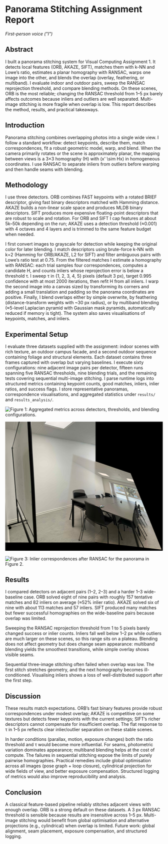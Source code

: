 # Panorama Stitching Assignment Report

_First-person voice ("I")_

## Abstract
I built a panorama stitching system for Visual Computing Assignment 1. It detects local features (ORB, AKAZE, SIFT), matches them with k-NN and Lowe’s ratio, estimates a planar homography with RANSAC, warps one image into the other, and blends the overlap (overlay, feathering, or multiband). I evaluate indoor and outdoor pairs, sweep the RANSAC reprojection threshold, and compare blending methods. On these scenes, ORB is the most reliable; changing the RANSAC threshold from 1–5 px barely affects outcomes because inliers and outliers are well separated. Multi-image stitching is more fragile when overlap is low. This report describes the method, results, and practical takeaways.

## Introduction
Panorama stitching combines overlapping photos into a single wide view. I follow a standard workflow: detect keypoints, describe them, match correspondences, fit a robust geometric model, warp, and blend. When the camera primarily rotates or the scene is approximately planar, the mapping between views is a 3×3 homography \(H\) with \(x' \sim Hx\) in homogeneous coordinates. I use RANSAC to separate inliers from outliers before warping and then handle seams with blending.

## Methodology
I use three detectors. ORB combines FAST keypoints with a rotated BRIEF descriptor, giving fast binary descriptors matched with Hamming distance. AKAZE builds a non-linear scale space and produces MLDB binary descriptors. SIFT produces more expensive floating-point descriptors that are robust to scale and rotation. For ORB and SIFT I cap features at about 5k–50k depending on the run; AKAZE uses a detection threshold (≈0.001) with 4 octaves and 4 layers and is trimmed to the same feature budget when needed.

I first convert images to grayscale for detection while keeping the original color for later blending. I match descriptors using brute-force k-NN with k=2 (Hamming for ORB/AKAZE, L2 for SIFT) and filter ambiguous pairs with Lowe’s ratio test at 0.75. From the filtered matches I estimate a homography with RANSAC: each trial samples four correspondences, computes a candidate H, and counts inliers whose reprojection error is below a threshold τ. I sweep τ in {1, 2, 3, 4, 5} pixels (default 3 px), target 0.995 confidence with at most 2000 iterations, then refit H from all inliers. I warp the second image into a canvas sized by transforming its corners and adding a small translation and padding so the panorama coordinates are positive. Finally, I blend overlaps either by simple overwrite, by feathering (distance-transform weights with ~30 px radius), or by multiband blending (≈5-level Laplacian pyramid with Gaussian mask pyramids, automatically reduced if memory is tight). The system also saves visualisations of keypoints, matches, and inliers.

## Experimental Setup
I evaluate three datasets supplied with the assignment: indoor scenes with rich texture, an outdoor campus facade, and a second outdoor sequence containing foliage and structural elements. Each dataset contains three frames captured with overlap but varying baselines. I execute sixty configurations: nine adjacent image pairs per detector, fifteen runs spanning five RANSAC thresholds, nine blending trials, and the remaining tests covering sequential multi-image stitching. I parse runtime logs into structured metrics containing keypoint counts, good matches, inliers, inlier ratios, and success flags. I store representative panoramas, correspondence visualisations, and aggregated statistics under `results/` and `results_analysis/`.

![Figure 1: Aggregated metrics across detectors, thresholds, and blending configurations.](../results_analysis/metrics_analysis.png)

![Figure 2: Panorama I produced with ORB on the indoor scene (frame 1 stitched with frame 2).](../results/indoor_scene_pair_1_2_orb_panorama.jpg)

![Figure 3: Inlier correspondences after RANSAC for the panorama in Figure 2.](../results_analysis/visualizations/stitch_1_orb_matches_after.jpg)

## Results
I compared detectors on adjacent pairs (1–2, 2–3) and a harder 1–3 wide-baseline case. ORB solved eight of nine pairs with roughly 157 tentative matches and 82 inliers on average (≈52% inlier ratio). AKAZE solved six of nine with about 113 matches and 57 inliers. SIFT produced many matches but fewer successful homographies on the wide-baseline pairs because overlap was limited.

Sweeping the RANSAC reprojection threshold from 1 to 5 pixels barely changed success or inlier counts. Inliers fall well below 1–2 px while outliers are much larger on these scenes, so this range sits on a plateau. Blending does not affect geometry but does change seam appearance: multiband blending yields the smoothest transitions, while simple overlay shows visible seams.

Sequential three-image stitching often failed when overlap was low. The first stitch stretches geometry, and the next homography becomes ill-conditioned. Visualising inliers shows a loss of well-distributed support after the first step.

## Discussion
These results match expectations. ORB’s fast binary features provide robust correspondences under modest overlap; AKAZE is competitive on some textures but detects fewer keypoints with the current settings; SIFT’s richer descriptors cannot compensate for insufficient overlap. The flat response to τ in 1–5 px reflects clear inlier/outlier separation on these stable scenes.

In harder conditions (parallax, motion, exposure changes) both the ratio threshold and τ would become more influential. For seams, photometric variation dominates appearance; multiband blending helps at the cost of compute. The failures in sequential stitching expose the limits of purely pairwise homographies. Practical remedies include global optimisation across all images (pose graph + loop closure), cylindrical projection for wide fields of view, and better exposure compensation. Structured logging of metrics would also improve reproducibility and analysis.

## Conclusion
A classical feature-based pipeline reliably stitches adjacent views with enough overlap. ORB is a strong default on these datasets. A 3 px RANSAC threshold is sensible because results are insensitive across 1–5 px. Multi-image stitching would benefit from global optimisation and alternative projections (e.g., cylindrical) when overlap is limited. Future work: global alignment, seam placement, exposure compensation, and structured logging.
